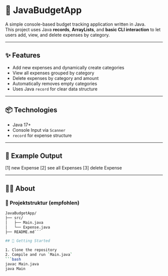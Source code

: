 # 💸 JavaBudgetApp

A simple console-based budget tracking application written in Java.  
This project uses Java **records**, **ArrayLists**, and **basic CLI interaction** to let users add, view, and delete expenses by category.

---

## ✨ Features

- Add new expenses and dynamically create categories
- View all expenses grouped by category
- Delete expenses by category and amount
- Automatically removes empty categories
- Uses Java `record` for clear data structure

---

## 📦 Technologies

- Java 17+
- Console Input via `Scanner`
- `record` for expense structure

---

## 🧠 Example Output
[1] new Expense
[2] see all Expenses
[3] delete Expense

---

## 🙋‍♂️ About
### 📁 Projektstruktur (empfohlen)
```bash
JavaBudgetApp/
├── src/
│   ├── Main.java
│   └── Expense.java
├── README.md´´´

## 🚀 Getting Started

1. Clone the repository
2. Compile and run `Main.java`
```bash
javac Main.java
java Main
